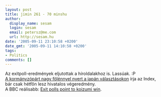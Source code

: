 ```yaml
---
layout: post
title: jimin 261 - 70 minshu
author:
  display_name: sesam
  login: sesam
  email: petersz@me.com
  url: http://sesam.hu
date: '2005-09-11 23:10:58 +0200'
date_gmt: '2005-09-11 14:10:58 +0200'
tags:
- Politics
comments: []
---
```


Az exitpoll-eredmények eljutottak a híroldalakhoz is. Lassúak. :P  
[A kormányzópárt nagy fölénnyel nyert a japán választásokon](http://index.hu/politika/kulhirek/?main:2005.09.11.&235934) írja az Index, bár csak hétfőn lesz hivatalos végeredmény.  
A BBC reálisabb: [Exit polls point to koizumi win](http://news.bbc.co.uk/2/hi/asia-pacific/4232988.stm).
